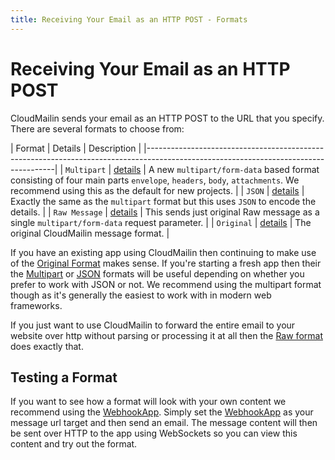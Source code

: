 ```yaml
---
title: Receiving Your Email as an HTTP POST - Formats
---
```


# Receiving Your Email as an HTTP POST

CloudMailin sends your email as an HTTP POST to the URL that you specify. There are several formats to choose from:

| Format        | Details                                 | Description                                                               |
|-------------------------------------------------------------------------------------------------------------------------------------|
| `Multipart`   | [details](/http_post_formats/multipart/) | A new `multipart/form-data` based format consisting of four main parts `envelope`, `headers`, `body`, `attachments`. We recommend using this as the default for new projects. |
| `JSON`        | [details](/http_post_formats/json/)      | Exactly the same as the `multipart` format but this uses `JSON` to encode the details. |
| `Raw Message` | [details](/http_post_formats/raw/)       | This sends just original Raw message as a single `multipart/form-data` request parameter. |
| `Original`    | [details](/http_post_formats/original/)  | The original CloudMailin message format. |

If you have an existing app using CloudMailin then continuing to make use of the [Original Format](/http_post_formats/original/) makes sense. If you're starting a fresh app then their the [Multipart](/http_post_formats/multipart/) or [JSON](/http_post_formats/json/) formats will be useful depending on whether you prefer to work with JSON or not. We recommend using the multipart format though as it's generally the easiest to work with in modern web frameworks.

If you just want to use CloudMailin to forward the entire email to your website over http without parsing or processing it at all then the [Raw format](/http_post_formats/raw/) does exactly that.

## Testing a Format

If you want to see how a format will look with your own content we recommend using the [WebhookApp](http://webhookapp.com). Simply set the [WebhookApp](http://webhookapp.com) as your message url target and then send an email. The message content will then be sent over HTTP to the app using WebSockets so you can view this content and try out the format.